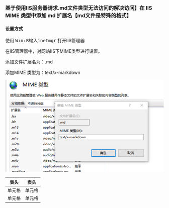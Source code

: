 ### 基于使用IIS服务器请求.md文件类型无法访问的解决访问】在 IIS MIME 类型中添加 md 扩展名【md文件是特殊的格式】

#### 设置方式
使用 <kbd>Win</kbd>+<kbd>R</kbd>输入<kbd>inetmgr</kbd> 打开IIS管理器

在IIS管理器中，对网站IIS下MIME类型进行设置。

添加文件扩展名为：.md

添加MIME 类型为：text/x-markdown


![](./img/add-mime.png)


|  表头   | 表头  |
|----|----|
| 单元格  | 单元格 |
| 单元格  | 单元格 |

